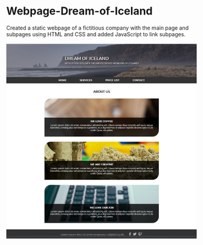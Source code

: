 # Webpage-Dream-of-Iceland

Created a static webpage of a fictitious company with the main page and subpages using HTML and CSS and added JavaScript to link subpages.

![](screenshot/strona_dream-of-Iceland.JPG)


